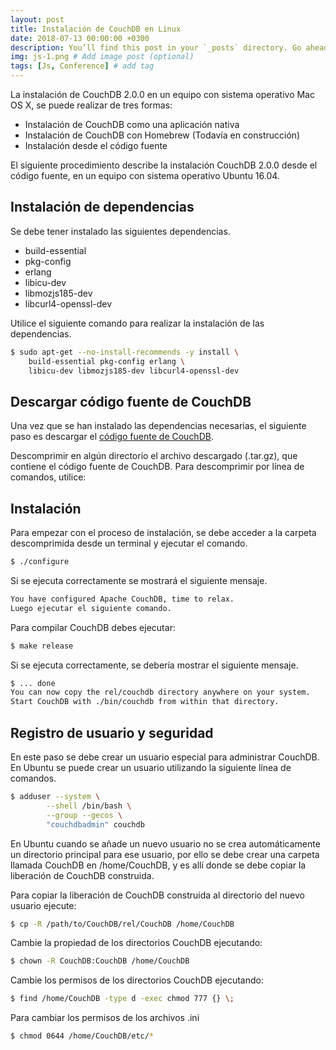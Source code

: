 ```yaml
---
layout: post
title: Instalación de CouchDB en Linux
date: 2018-07-13 00:00:00 +0300
description: You’ll find this post in your `_posts` directory. Go ahead and edit it and re-build the site to see your changes. # Add post description (optional)
img: js-1.png # Add image post (optional)
tags: [Js, Conference] # add tag
---
```


La instalación de CouchDB 2.0.0 en un equipo con sistema operativo Mac OS X, se puede realizar de tres formas:
* Instalación de CouchDB como una aplicación nativa
* Instalación de CouchDB con Homebrew (Todavía en construcción)
* Instalación desde el código fuente

El siguiente procedimiento describe la instalación CouchDB 2.0.0 desde el código fuente, en un equipo con sistema operativo Ubuntu 16.04.

## Instalación de dependencias

Se debe tener instalado las siguientes dependencias.
* build-essential
* pkg-config
* erlang
* libicu-dev
* libmozjs185-dev
* libcurl4-openssl-dev

Utilice el siguiente comando para realizar la instalación de las dependencias.

```bash
$ sudo apt-get --no-install-recommends -y install \
    build-essential pkg-config erlang \
    libicu-dev libmozjs185-dev libcurl4-openssl-dev
```

## Descargar código fuente de CouchDB
Una vez que se han instalado las dependencias necesarias, el siguiente paso es descargar el [código fuente de CouchDB](http://couchdb.apache.org/#download).

Descomprimir en algún directorio el archivo descargado (.tar.gz), que contiene el código fuente de CouchDB. Para descomprimir por línea de comandos, utilice:

## Instalación
Para empezar con el proceso de instalación, se debe acceder a la carpeta descomprimida desde un terminal y ejecutar el comando. 

```bash
$ ./configure
```

Si se ejecuta correctamente se mostrará el siguiente mensaje. 

```bash
You have configured Apache CouchDB, time to relax.
Luego ejecutar el siguiente comando.
```

Para compilar CouchDB debes ejecutar:

```bash
$ make release
```

Si se ejecuta correctamente, se debería mostrar el siguiente mensaje.

```bash
$ ... done
You can now copy the rel/couchdb directory anywhere on your system.
Start CouchDB with ./bin/couchdb from within that directory.
```


## Registro de usuario y seguridad
En este paso se debe crear un usuario especial para administrar CouchDB. En Ubuntu se puede crear un usuario utilizando la siguiente línea de comandos.

```bash
$ adduser --system \
        --shell /bin/bash \
        --group --gecos \
        "couchdbadmin" couchdb
```

En Ubuntu cuando se añade un nuevo usuario no se crea automáticamente un directorio principal para ese usuario, por ello se debe crear una carpeta llamada CouchDB en /home/CouchDB, y es allí donde se debe copiar la liberación de CouchDB construida.


Para copiar la liberación de CouchDB construida al directorio del nuevo usuario ejecute:

```bash
$ cp -R /path/to/CouchDB/rel/CouchDB /home/CouchDB
```

Cambie la propiedad de los directorios CouchDB ejecutando:

```bash
$ chown -R CouchDB:CouchDB /home/CouchDB
```

Cambie los permisos de los directorios CouchDB ejecutando:
```bash
$ find /home/CouchDB -type d -exec chmod 777 {} \;
```

Para cambiar los permisos de los archivos .ini

```bash
$ chmod 0644 /home/CouchDB/etc/*
```
